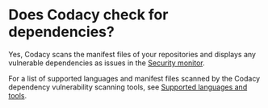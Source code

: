 # Does Codacy check for dependencies?

Yes, Codacy scans the manifest files of your repositories and displays any vulnerable dependencies as issues in the [Security monitor](../../repositories/security-monitor.md).

For a list of supported languages and manifest files scanned by the Codacy dependency vulnerability scanning tools, see [Supported languages and tools](../../getting-started/supported-languages-and-tools.md).

